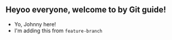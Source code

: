 ## Heyoo everyone, welcome to by Git guide!

- Yo, Johnny here!
- I'm adding this from `feature-branch`